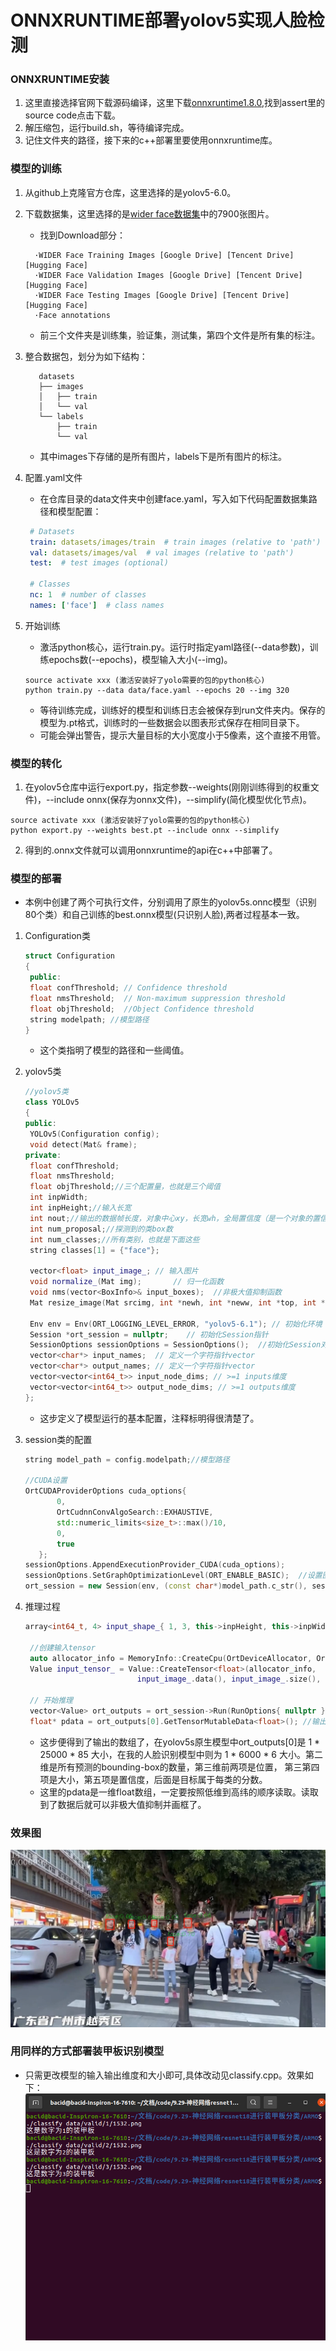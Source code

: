 # ONNXRUNTIME部署yolov5实现人脸检测
### ONNXRUNTIME安装
1. 这里直接选择官网下载源码编译，这里下载[onnxruntime1.8.0](https://github.com/microsoft/onnxruntime/releases/tag/v1.8.0),找到assert里的source code点击下载。
2. 解压缩包，运行build.sh，等待编译完成。
3. 记住文件夹的路径，接下来的c++部署里要使用onnxruntime库。
### 模型的训练
1. 从github上克隆官方仓库，这里选择的是yolov5-6.0。
2. 下载数据集，这里选择的是[wider face数据集](http://shuoyang1213.me/WIDERFACE/)中的7900张图片。
   + 找到Download部分：
   ```
     ·WIDER Face Training Images [Google Drive] [Tencent Drive] [Hugging Face]
     ·WIDER Face Validation Images [Google Drive] [Tencent Drive] [Hugging Face]
     ·WIDER Face Testing Images [Google Drive] [Tencent Drive] [Hugging Face]
     ·Face annotations
   ```
   + 前三个文件夹是训练集，验证集，测试集，第四个文件是所有集的标注。
     
4. 整合数据包，划分为如下结构：
   ```
      datasets
      ├── images
      │   ├── train
      │   └── val
      └── labels
          ├── train
          └── val
   ```
   + 其中images下存储的是所有图片，labels下是所有图片的标注。
6. 配置.yaml文件
   + 在仓库目录的data文件夹中创建face.yaml，写入如下代码配置数据集路径和模型配置：
   ```yaml
    # Datasets
    train: datasets/images/train  # train images (relative to 'path')
    val: datasets/images/val  # val images (relative to 'path')
    test:  # test images (optional)
    
    # Classes
    nc: 1  # number of classes
    names: ['face']  # class names
   ```
7. 开始训练
    + 激活python核心，运行train.py。运行时指定yaml路径(--data参数)，训练epochs数(--epochs)，模型输入大小(--img)。
    ```
    source activate xxx (激活安装好了yolo需要的包的python核心)
    python train.py --data data/face.yaml --epochs 20 --img 320
    ```
    + 等待训练完成，训练好的模型和训练日志会被保存到run文件夹内。保存的模型为.pt格式，训练时的一些数据会以图表形式保存在相同目录下。
    + 可能会弹出警告，提示大量目标的大小宽度小于5像素，这个直接不用管。
      

### 模型的转化
1. 在yolov5仓库中运行export.py，指定参数--weights(刚刚训练得到的权重文件)，--include onnx(保存为onnx文件)，--simplify(简化模型优化节点)。
  ```
  source activate xxx (激活安装好了yolo需要的包的python核心)
  python export.py --weights best.pt --include onnx --simplify
  ```
2. 得到的.onnx文件就可以调用onnxruntime的api在c++中部署了。

### 模型的部署
+ 本例中创建了两个可执行文件，分别调用了原生的yolov5s.onnc模型（识别80个类）和自己训练的best.onnx模型(只识别人脸),两者过程基本一致。
1. Configuration类
   
   ```c++
   struct Configuration
   {
   	public: 
   	float confThreshold; // Confidence threshold
   	float nmsThreshold;  // Non-maximum suppression threshold
   	float objThreshold;  //Object Confidence threshold
   	string modelpath; //模型路径
   }
   ```
   + 这个类指明了模型的路径和一些阈值。
    
2. yolov5类
   
   ```c++
   //yolov5类
   class YOLOv5
   {
   public:
   	YOLOv5(Configuration config);
   	void detect(Mat& frame);
   private:
   	float confThreshold;
   	float nmsThreshold;
   	float objThreshold;//三个配置量，也就是三个阈值
   	int inpWidth;
   	int inpHeight;//输入长宽
   	int nout;//输出的数据帧长度，对象中心xy，长宽wh，全局置信度（是一个对象的置信度），每个类别的置信度
   	int num_proposal;//探测到的类box数
   	int num_classes;//所有类别，也就是下面这些
   	string classes[1] = {"face"};
    
   	vector<float> input_image_;	// 输入图片
   	void normalize_(Mat img);		// 归一化函数
   	void nms(vector<BoxInfo>& input_boxes);  //非极大值抑制函数
   	Mat resize_image(Mat srcimg, int *newh, int *neww, int *top, int *left);//resize图片为模型输入大小
    
   	Env env = Env(ORT_LOGGING_LEVEL_ERROR, "yolov5-6.1"); // 初始化环境
   	Session *ort_session = nullptr;    // 初始化Session指针
   	SessionOptions sessionOptions = SessionOptions();  //初始化Session对象用的配置类
   	vector<char*> input_names;  // 定义一个字符指针vector
   	vector<char*> output_names; // 定义一个字符指针vector
   	vector<vector<int64_t>> input_node_dims; // >=1 inputs维度 
   	vector<vector<int64_t>> output_node_dims; // >=1 outputs维度
   };
   ```
   + 这步定义了模型运行的基本配置，注释标明得很清楚了。
3. session类的配置
   ```c++
   string model_path = config.modelpath;//模型路径
 
   //CUDA设置
   OrtCUDAProviderOptions cuda_options{
          0,
          OrtCudnnConvAlgoSearch::EXHAUSTIVE,
          std::numeric_limits<size_t>::max()/10,
          0,
          true
      };
   sessionOptions.AppendExecutionProvider_CUDA(cuda_options);
   sessionOptions.SetGraphOptimizationLevel(ORT_ENABLE_BASIC);  //设置图优化类型
   ort_session = new Session(env, (const char*)model_path.c_str(), sessionOptions);//应用设置
   ```
4. 推理过程
   ```c++
   array<int64_t, 4> input_shape_{ 1, 3, this->inpHeight, this->inpWidth };
 
    //创建输入tensor
	auto allocator_info = MemoryInfo::CreateCpu(OrtDeviceAllocator, OrtMemTypeCPU);
	Value input_tensor_ = Value::CreateTensor<float>(allocator_info,
                            input_image_.data(), input_image_.size(), input_shape_.data(), input_shape_.size());
 
	// 开始推理
	vector<Value> ort_outputs = ort_session->Run(RunOptions{ nullptr }, &input_names[0], &input_tensor_, 1, output_names.data(), output_names.size());   // 开始推理
   	float* pdata = ort_outputs[0].GetTensorMutableData<float>(); //输出流的头指针
   ```
   + 这步便得到了输出的数组了，在yolov5s原生模型中ort_outputs[0]是 1 * 25000 * 85  大小，在我的人脸识别模型中则为 1 * 6000 * 6 大小。第二维是所有预测的bounding-box的数量，第三维前两项是位置，  第三第四项是大小，第五项是置信度，后面是目标属于每类的分数。
   + 这里的pdata是一维float数组，一定要按照低维到高纬的顺序读取。读取到了数据后就可以非极大值抑制并画框了。
### 效果图
    
![](https://github.com/b-Acid/24-vision-lwh/blob/main/onnx%E9%83%A8%E7%BD%B2/output.png?raw=true)


### 用同样的方式部署装甲板识别模型
+ 只需更改模型的输入输出维度和大小即可,具体改动见classify.cpp。效果如下：
  ![](https://github.com/b-Acid/24-vision-lwh/blob/main/onnx%E9%83%A8%E7%BD%B2/example.png?raw=true)
